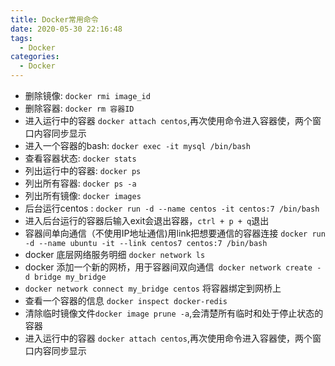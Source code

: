 ```yaml
---
title: Docker常用命令
date: 2020-05-30 22:16:48
tags: 
  - Docker
categories: 
  - Docker
---
```


- 删除镜像:  `docker rmi image_id`
- 删除容器:  `docker rm 容器ID`
- 进入运行中的容器 `docker attach centos`,再次使用命令进入容器使，两个窗口内容同步显示
- 进入一个容器的bash:  `docker exec -it mysql /bin/bash`
- 查看容器状态:  `docker stats`
- 列出运行中的容器:  `docker ps`
- 列出所有容器:  `docker ps -a`
- 列出所有镜像: `docker images`
- 后台运行centos :  `docker run -d --name centos -it centos:7 /bin/bash`
- 进入后台运行的容器后输入exit会退出容器，` ctrl + p + q `退出
- 容器间单向通信（不使用IP地址通信)用link把想要通信的容器连接 `docker run -d --name ubuntu -it --link centos7 centos:7 /bin/bash`
- docker 底层网络服务明细 `docker network ls`
- docker 添加一个新的网桥，用于容器间双向通信` docker network create -d bridge my_bridge`
- `docker network connect my_bridge centos` 将容器绑定到网桥上
- 查看一个容器的信息 `docker inspect docker-redis`
- 清除临时镜像文件`docker image prune -a`,会清楚所有临时和处于停止状态的容器
- 进入运行中的容器 `docker attach centos`,再次使用命令进入容器使，两个窗口内容同步显示
